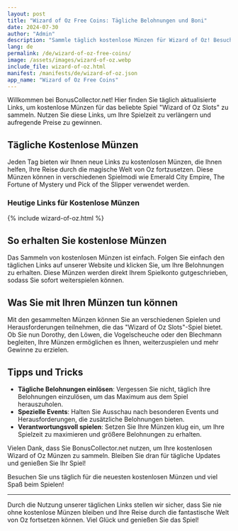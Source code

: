 ```yaml
---
layout: post
title: "Wizard of Oz Free Coins: Tägliche Belohnungen und Boni"
date: 2024-07-30
author: "Admin"
description: "Sammle täglich kostenlose Münzen für Wizard of Oz! Besuche unsere Seite und sichere dir regelmäßig Free Coins für Wizard of Oz – hol dir deine Belohnungen jetzt!"
lang: de
permalink: /de/wizard-of-oz-free-coins/
image: /assets/images/wizard-of-oz.webp
include_file: wizard-of-oz.html
manifest: /manifests/de/wizard-of-oz.json
app_name: "Wizard of Oz Free Coins"
---
```


Willkommen bei BonusCollector.net! Hier finden Sie täglich aktualisierte Links, um kostenlose Münzen für das beliebte Spiel "Wizard of Oz Slots" zu sammeln. Nutzen Sie diese Links, um Ihre Spielzeit zu verlängern und aufregende Preise zu gewinnen.

## Tägliche Kostenlose Münzen

Jeden Tag bieten wir Ihnen neue Links zu kostenlosen Münzen, die Ihnen helfen, Ihre Reise durch die magische Welt von Oz fortzusetzen. Diese Münzen können in verschiedenen Spielmodi wie Emerald City Empire, The Fortune of Mystery und Pick of the Slipper verwendet werden.

### Heutige Links für Kostenlose Münzen

{% include wizard-of-oz.html %}

## So erhalten Sie kostenlose Münzen

Das Sammeln von kostenlosen Münzen ist einfach. Folgen Sie einfach den täglichen Links auf unserer Website und klicken Sie, um Ihre Belohnungen zu erhalten. Diese Münzen werden direkt Ihrem Spielkonto gutgeschrieben, sodass Sie sofort weiterspielen können.

## Was Sie mit Ihren Münzen tun können

Mit den gesammelten Münzen können Sie an verschiedenen Spielen und Herausforderungen teilnehmen, die das "Wizard of Oz Slots"-Spiel bietet. Ob Sie nun Dorothy, den Löwen, die Vogelscheuche oder den Blechmann begleiten, Ihre Münzen ermöglichen es Ihnen, weiterzuspielen und mehr Gewinne zu erzielen.

## Tipps und Tricks

- **Tägliche Belohnungen einlösen**: Vergessen Sie nicht, täglich Ihre Belohnungen einzulösen, um das Maximum aus dem Spiel herauszuholen.
- **Spezielle Events**: Halten Sie Ausschau nach besonderen Events und Herausforderungen, die zusätzliche Belohnungen bieten.
- **Verantwortungsvoll spielen**: Setzen Sie Ihre Münzen klug ein, um Ihre Spielzeit zu maximieren und größere Belohnungen zu erhalten.

Vielen Dank, dass Sie BonusCollector.net nutzen, um Ihre kostenlosen Wizard of Oz Münzen zu sammeln. Bleiben Sie dran für tägliche Updates und genießen Sie Ihr Spiel!

Besuchen Sie uns täglich für die neuesten kostenlosen Münzen und viel Spaß beim Spielen!

---

Durch die Nutzung unserer täglichen Links stellen wir sicher, dass Sie nie ohne kostenlose Münzen bleiben und Ihre Reise durch die fantastische Welt von Oz fortsetzen können. Viel Glück und genießen Sie das Spiel!
